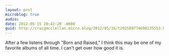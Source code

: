 ```yaml
---
layout: post
microblog: true
audio: 
date: 2012-05-15 20:42:20 -0600
guid: http://craigmcclellan.micro.blog/2012/05/16/t202589774698135553.html
---
```

After a few listens through "Born and Raised," I think this may be one of my favorite albums of all time. I can't get over how good it is.
